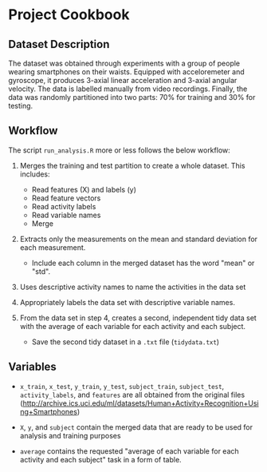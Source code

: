 # Project Cookbook

## Dataset Description
The dataset was obtained through experiments with a group of people wearing smartphones on their waists. Equipped with acceloremeter and gyroscope, it produces 3-axial linear acceleration and 3-axial angular velocity. The data is labelled manually from video recordings. Finally, the data was randomly partitioned into two parts: 70% for training and 30% for testing.

## Workflow
The script `run_analysis.R` more or less follows the below workflow:
1. Merges the training and test partition to create a whole dataset. This includes:
    - Read features (X) and labels (y)
    - Read feature vectors
    - Read activity labels
    - Read variable names
    - Merge

2. Extracts only the measurements on the mean and standard deviation for each measurement.
    - Include each column in the merged dataset has the word "mean" or "std".

3. Uses descriptive activity names to name the activities in the data set

4. Appropriately labels the data set with descriptive variable names. 

5. From the data set in step 4, creates a second, independent tidy data set with the average of each variable for each activity and each subject.
    - Save the second tidy dataset in a `.txt` file (`tidydata.txt`)

## Variables
- `x_train`, `x_test`, `y_train`, `y_test`, `subject_train`, `subject_test`, `activity_labels`, and `features` are all obtained from the original files (http://archive.ics.uci.edu/ml/datasets/Human+Activity+Recognition+Using+Smartphones)

- `X`, `y`, and `subject` contain the merged data that are ready to be used for analysis and training purposes

- `average` contains the requested "average of each variable for each activity and each subject" task in a form of table.
